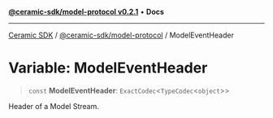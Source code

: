 [**@ceramic-sdk/model-protocol v0.2.1**](../README.md) • **Docs**

***

[Ceramic SDK](../../../README.md) / [@ceramic-sdk/model-protocol](../README.md) / ModelEventHeader

# Variable: ModelEventHeader

> `const` **ModelEventHeader**: `ExactCodec`\<`TypeCodec`\<`object`\>\>

Header of a Model Stream.
